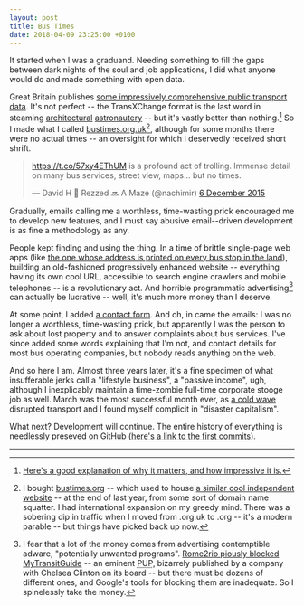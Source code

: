 ```yaml
---
layout: post
title: Bus Times
date: 2018-04-09 23:25:00 +0100
---
```


It started when I was a graduand.
Needing something to fill the gaps between dark nights of the soul and job applications, I did what anyone would do and made something with open data.

Great Britain publishes [some impressively comprehensive public transport data](http://www.travelinedata.org.uk/).
It's not perfect -- the TransXChange format is the last word in steaming [architectural][young] [astronautery][sherry] -- but it's vastly better than nothing.[^0] So I made what I called [bustimes.org.uk](https://bustimes.org)[^1], although for some months there were no actual times -- an oversight for which I deservedly received short shrift.

<blockquote class="twitter-tweet" data-lang="en-gb"><p lang="en" dir="ltr"><a href="https://t.co/57xy4EThUM">https://t.co/57xy4EThUM</a> is a profound act of trolling. Immense detail on many bus services, street view, maps… but no times.</p>&mdash; David H 🐚 Rezzed 🔜 A Maze (@nachimir) <a href="https://twitter.com/nachimir/status/673554248311955458?ref_src=twsrc%5Etfw">6 December 2015</a></blockquote>
<script async src="https://platform.twitter.com/widgets.js" charset="utf-8"></script>

Gradually, emails calling me a worthless, time-wasting prick encouraged me to develop new features, and I must say abusive email--driven development is as fine a methodology as any.

People kept finding and using the thing.
In a time of brittle single-page web apps (like [the one whose address is printed on every bus stop in the land](http://www.traveline.info/)), building an old-fashioned progressively enhanced website -- everything having its own cool <span class="caps">URL</span>, accessible to search engine crawlers and mobile telephones -- is a revolutionary act.
And horrible programmatic advertising[^2] can actually be lucrative -- well, it's much more money than I deserve.

At some point, I added [a contact form](https://bustimes.org/contact).
And oh, in came the emails: I was no longer a worthless, time-wasting prick, but apparently I was the person to ask about lost property and to answer complaints about bus services.
I've since added some words explaining that I'm not, and contact details for most bus operating companies, but nobody reads anything on the web.

And so here I am. Almost three years later, it's a fine specimen of what insufferable jerks call a "lifestyle business", a "passive income", ugh, although I inexplicably maintain a time-zombie full-time corporate stooge job as well.
March was the most successful month ever, as [a cold wave][beast] disrupted transport and I found myself complicit in "disaster capitalism".

What next? Development will continue. The entire history of everything is needlessly preseved on GitHub ([here's a link to the first commits](https://github.com/jclgoodwin/bustimes.org/commits/master?after=926cd8b34898c0cb618095225c0cf9a1e0d02928+1924)).

<hr class="hr" />

[^0]: [Here's a good explanation of why it matters, and how impressive it is.](https://github.com/thomasforth/LongestChainOfStopsInAlphabeticalOrder/blob/master/README.md#why-have-you-done-this)

[^1]: I bought [bustimes.org](https://bustimes.org) -- which used to house [a similar cool independent website](https://github.com/kieranmather/bustimes.org) -- at the end of last year, from some sort of domain name squatter. I had international expansion on my greedy mind. There was a sobering dip in traffic when I moved from .org.uk to .org -- it's a modern parable -- but things have picked back up now.

[^2]: I fear that a lot of the money comes from advertising contemptible adware, "potentially unwanted programs". [Rome2rio piously blocked MyTransitGuide][iac] -- an eminent <acronym title="potentially unwanted program">PUP</acronym>, bizarrely published by a company with Chelsea Clinton on its board -- but there must be dozens of different ones, and Google's tools for blocking them are inadequate. So I spinelessly take the money.

[young]: https://twitter.com/MAYoungUK/status/964853737205485568
[sherry]: https://twitter.com/tweetingsherry/status/708672279052427264
[iac]: https://www.rome2rio.com/blog/2016/10/28/an-iac-applications-ad-broke-all-our-click-through-records-then-we-blocked-it/
[beast]: https://en.wikipedia.org/wiki/2018_Great_Britain_and_Ireland_cold_wave

